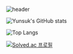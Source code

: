 <!--
**yunsuk990/yunsuk990** is a ✨ _special_ ✨ repository because its `README.md` (this file) appears on your GitHub profile.

Here are some ideas to get you started:

- 🔭 I’m currently working on ...
- 🌱 I’m currently learning ...
- 👯 I’m looking to collaborate on ...
- 🤔 I’m looking for help with ...
- 💬 Ask me about ...
- 📫 How to reach me: ...
- 😄 Pronouns: ...
- ⚡ Fun fact: ...
-->
![header](https://capsule-render.vercel.app/api?type=waving&color=7E77AD&height=200&section=header&text=Yunsuk&fontSize=70&fontAlign=80)

![Yunsuk's GitHub stats](https://github-readme-stats.vercel.app/api?username=yunsuk990&show_icons=true&bg_color=00000000)

![Top Langs](https://github-readme-stats.vercel.app/api/top-langs/?username=yunsuk990&layout=compact)

[![Solved.ac
프로필](http://mazassumnida.wtf/api/generate_badge?boj=yunsuk990)](https://solved.ac/yunsuk990)
